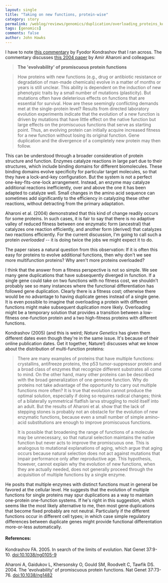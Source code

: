 ```yaml
---
layout: single 
title: "Taking on new functions, protein-wise" 
category: story
permalink: /weblog/reviews/genomics/duplication/overloading_proteins_kondrashov_2007.html
tags: [genomics] 
comments: false 
author: John Hawks 
---
```



<p>
I have to note <a href="http://dx.doi.org/10.1038/ng0105-9">this commentary</a> by Fyodor Kondrashov that I ran across. The commentary discusses <a href="http://dx.doi.org/10.1038/ng1482">this 2004 paper</a> by Amir Aharoni and colleagues:
</p>

<blockquote><b>The 'evolvability' of promiscuous protein functions</b></blockquote>

<blockquote>How proteins with new functions (e.g., drug or antibiotic resistance or degradation of man-made chemicals) evolve in a matter of months or years is still unclear. This ability is dependent on the induction of new phenotypic traits by a small number of mutations (plasticity). But mutations often have deleterious effects on functions that are essential for survival. How are these seemingly conflicting demands met at the single-protein level? Results from directed laboratory evolution experiments indicate that the evolution of a new function is driven by mutations that have little effect on the native function but large effects on the promiscuous functions that serve as starting point. Thus, an evolving protein can initially acquire increased fitness for a new function without losing its original function. Gene duplication and the divergence of a completely new protein may then follow.</blockquote>

<p>
This can be understood through a broader consideration of protein structure and function. Enzymes catalyze reactions in large part due to their structures, which include binding domains for different biomolecules. These binding domains evolve specificity for particular target molecules, so that they have a lock-and-key configuration. But the system is not a perfect one-key-fits-one-lock arrangement. Instead, an enzyme may catalyze additional reactions inefficiently, over and above the one it has been adapted to catalyze well. Small changes in the amino acid sequence can sometimes add significantly to the efficiency in catalyzing these other reactions, without detracting from the primary adaptation. 
</p>

<p>
Aharoni et al. (2004) demonstrated that this kind of change readily occurs for some proteins. In such cases, it is fair to say that there is no adaptive valley of reduced fitness between one enzymatic form (ancestral) that catalyzes one reaction efficiently, and another form (derived) that catalyzes <i>two</i> reactions efficiently. For the current discussion, I'm going to call such a protein <i>overloaded</i> -- it is doing twice the jobs we might expect it to do. 
</p>

<p>
The paper raises a natural question from this observation: If it is often this easy for proteins to evolve additional functions, then why don't we see more multifunction proteins? Why aren't more proteins overloaded? 
</p>

<p>
I think that the answer from a fitness perspective is not so simple. We see many gene duplications that have subsequently diverged in function. If a single gene could take on two functions with no fitness cost, we shouldn't probably see so many instances where the functional differentiation has followed gene duplication. Clearly there is a fitness cost; otherwise there would be no advantage to having duplicate genes instead of a single gene. It is even possible to imagine that overloading a protein with different functions might make subsequent duplication more likely. Overloading might be a temporary solution that provides a transition between a low-fitness one-function protein and a two high-fitness proteins with different functions. 
</p>

<p>
Kondrashov (2005) (and this is weird; <i>Nature Genetics</i> has given them different dates even though they're in the same issue. It's because of their online publication dates. Get it together, Nature!) discusses what we know about the distribution of multi-function proteins: 
</p>

<blockquote>There are many examples of proteins that have multiple functions: crystallins, antifreeze proteins, the p53 tumor-suppressor protein and a broad class of enzymes that recognize different substrates all come to mind. On the other hand, many other proteins can be described with the broad generalization of one geneone function. Why do proteins not take advantage of the opportunity to carry out multiple functions more often? It is true that evolution cannot produce the optimal solution, especially if doing so requires radical changes; think of a bilaterally symmetrical flatfish larva struggling to mold itself into an adult. But the results of Aharoni et al. show that the lack of stepping stones is probably not an obstacle for the evolution of new enzymatic functions, because even a small number of simple amino-acid substitutions are enough to improve promiscuous functions.</blockquote>

<blockquote>It is possible that broadening the range of functions of a molecule may be unnecessary, so that natural selection maintains the native function but never acts to improve the promiscuous one. This is analogous to mutational explanations of aging, which argue that aging occurs because natural selection does not act against mutations that impair performance only after reproductive age. This hypothesis, however, cannot explain why the evolution of new functions, when they are actually needed, does not generally proceed through the acquisition of multiple functions by a single enzyme.</blockquote>

<p>
He posits that multiple enzymes with distinct functions must in general be favored at the cellular level. He suggests that the evolution of multiple functions for single proteins may spur duplications as a way to maintain one-protein one-function systems. If he's right in this suggestion, which seems like the most likely alternative to me, then most gene duplications that become fixed probably are not neutral. Particularly if the different functions occur in different cell types; in which case simple regulatory differences between duplicate genes might provide functional differentation more-or-less automatically. 
</p>

<h4>References:</h4>

<p class="cite">Kondrashov FA. 2005. In search of the limits of evolution. Nat Genet 37:9-10. <a href="http://dx.doi.org/10.1038/ng0105-9">doi:10.1038/ng0105-9</a></p>

<p class="cite">Aharoni A, Gaidukov L, Khersonsky O, Gould SM, Roodvelt C, Tawfik DS. 2004. The 'evolvability' of promiscuous protein functions. Nat Genet 37:73-76. <a href="http://dx.doi.org/10.1038/ng1482">doi:10.1038/ng1482</a></p>

